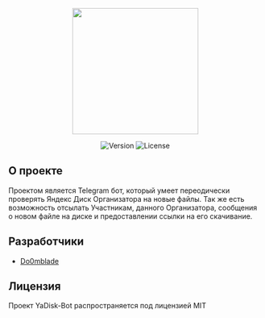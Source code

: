 <p align="center">
      <img src="https://cdn.icon-icons.com/icons2/1381/PNG/512/yandexdisk_94467.png" width="250">
</p>

<p align="center">
   <img src="https://img.shields.io/badge/Version-v1.0 (Alpha)-blue" alt="Version">
   <img src="https://img.shields.io/badge/License-MIT-green" alt="License">
</p>

## О проекте

Проектом является Telegram бот, который умеет переодически проверять Яндекс Диск Организатора на новые файлы. Так же есть возможность отсылать Участникам, данного Организатора, сообщения о новом файле на диске и предоставлении ссылки на его скачивание.

## Разработчики

- [Do0mblade](https://github.com/Do0mblade)

## Лицензия
Проект YaDisk-Bot распространяется под лицензией MIT
